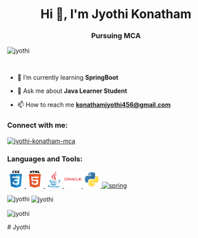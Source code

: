 <h1 align="center">Hi 👋, I'm Jyothi Konatham</h1>
<h3 align="center">Pursuing MCA</h3>

<p align="left"> <img src="https://komarev.com/ghpvc/?username=jyothi&label=Profile%20views&color=0e75b6&style=flat" alt="jyothi" /> </p>

<p align="left"> <a href="https://twitter.com/" target="blank"><img src="https://img.shields.io/twitter/follow/?logo=twitter&style=for-the-badge" alt="" /></a> </p>

- 🌱 I’m currently learning **SpringBoot**

- 💬 Ask me about **Java Learner Student**

- 📫 How to reach me **konathamjyothi456@gmail.com**

<h3 align="left">Connect with me:</h3>
<p align="left">
<a href="https://linkedin.com/in/jyothi-konatham-mca" target="blank"><img align="center" src="https://raw.githubusercontent.com/rahuldkjain/github-profile-readme-generator/master/src/images/icons/Social/linked-in-alt.svg" alt="jyothi-konatham-mca" height="30" width="40" /></a>
</p>

<h3 align="left">Languages and Tools:</h3>
<p align="left"> <a href="https://www.w3schools.com/css/" target="_blank" rel="noreferrer"> <img src="https://raw.githubusercontent.com/devicons/devicon/master/icons/css3/css3-original-wordmark.svg" alt="css3" width="40" height="40"/> </a> <a href="https://www.w3.org/html/" target="_blank" rel="noreferrer"> <img src="https://raw.githubusercontent.com/devicons/devicon/master/icons/html5/html5-original-wordmark.svg" alt="html5" width="40" height="40"/> </a> <a href="https://www.java.com" target="_blank" rel="noreferrer"> <img src="https://raw.githubusercontent.com/devicons/devicon/master/icons/java/java-original.svg" alt="java" width="40" height="40"/> </a> <a href="https://www.oracle.com/" target="_blank" rel="noreferrer"> <img src="https://raw.githubusercontent.com/devicons/devicon/master/icons/oracle/oracle-original.svg" alt="oracle" width="40" height="40"/> </a> <a href="https://www.python.org" target="_blank" rel="noreferrer"> <img src="https://raw.githubusercontent.com/devicons/devicon/master/icons/python/python-original.svg" alt="python" width="40" height="40"/> </a> <a href="https://spring.io/" target="_blank" rel="noreferrer"> <img src="https://www.vectorlogo.zone/logos/springio/springio-icon.svg" alt="spring" width="40" height="40"/> </a> </p>

<p><img align="left" src="https://github-readme-stats.vercel.app/api/top-langs?username=jyothi&show_icons=true&locale=en&layout=compact" alt="jyothi" /></p>

<p>&nbsp;<img align="center" src="https://github-readme-stats.vercel.app/api?username=jyothi&show_icons=true&locale=en" alt="jyothi" /></p>

<p><img align="center" src="https://github-readme-streak-stats.herokuapp.com/?user=jyothi&" alt="jyothi" /></p>
# Jyothi
